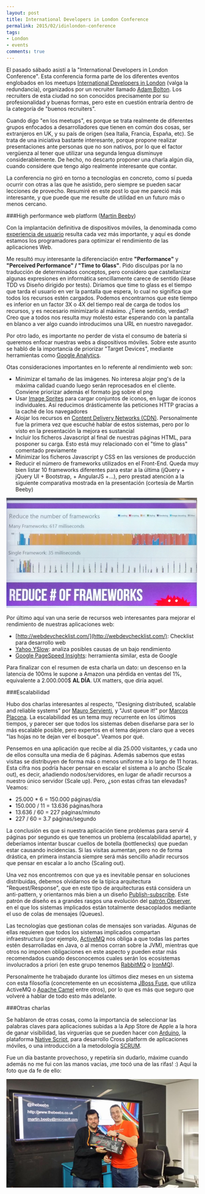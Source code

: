```yaml
---
layout: post
title: International Developers in London Conference
permalink: 2015/02/idinlondon-conference
tags:
- London
- events
comments: true
---
```


El pasado sábado asistí a la "International Developers in London Conference". Esta conferencia forma parte de los diferentes eventos englobados en los meetups [International Developers in London](http://www.idinlondon.co.uk/#home) (valga la redundancia), organizados por un recruiter llamado [Adam Bolton](https://twitter.com/Adam__Bolton). Los recruiters de esta ciudad no son conocidos precisamente por su profesionalidad y buenas formas, pero este en cuestión entraría dentro de la categoría de "buenos recruiters".

Cuando digo "en los meetups", es porque se trata realmente de diferentes grupos enfocados a desarrolladores que tienen en común dos cosas, ser extranjeros en UK, y su país de origen (sea Italia, Francia, España, etc). Se trata de una iniciativa bastante interesante, porque propone realizar presentaciones ante personas que no son nativos, por lo que el factor vergüenza al tener que utilizar una segunda lengua disminuye considerablemente. De hecho, no descarto proponer una charla algún día, cuando considere que tengo algo realmente interesante que contar.

<!--break-->

La conferencia no giró en torno a tecnologías en concreto, como sí pueda ocurrir con otras a las que he asistido, pero siempre se pueden sacar lecciones de provecho. Resumiré en este post lo que me pareció más interesante, y que puede que me resulte de utilidad en un futuro más o menos cercano.

###High performance web platform ([Martin Beeby](https://twitter.com/thebeebs))

Con la implantación definitiva de dispositivos móviles, la denominada como [experiencia de usuario](http://es.wikipedia.org/wiki/Experiencia_de_usuario) resulta cada vez más importante, y aquí es donde estamos los programadores para optimizar el rendimiento de las aplicaciones Web.

Me resultó muy interesante la diferenciación entre **"Performance"** y **"Perceived Performance" / "Time to Glass"**. Pido disculpas por la no traducción de determinados conceptos, pero considero que castellanizar algunas expresiones en informática sencillamente carece de sentido (léase TDD vs Diseño dirigido por tests). Diríamos que time to glass es el tiempo que tarda el usuario en ver la pantalla que espera, lo cual no significa que todos los recursos estén cargados. Podemos encontrarnos que este tiempo es inferior en un factor 3X o 4X del tiempo real de carga de todos los recursos, y es necesario minimizarlo al máximo. ¿Tiene sentido, verdad? Creo que a todos nos resulta muy molesto estar esperando con la pantalla en blanco a ver algo cuando introducimos una URL en nuestro navegador.

Por otro lado, es importante no perder de vista el consumo de batería si queremos enfocar nuestras webs a dispositivos móviles. Sobre este asunto se habló de la importancia de priorizar "Target Devices", mediante herramientas como [Google Analytics](http://www.google.com/analytics/).

Otas consideraciones importantes en lo referente al rendimiento web son:

* Minimizar el tamaño de las imágenes. No interesa alojar png's de la máxima calidad cuando luego serán reprocesados en el cliente. Conviene priorizar además el formato jpg sobre el png
* Usar [Image Sprites](http://www.w3schools.com/css/css_image_sprites.asp) para cargar conjuntos de iconos, en lugar de iconos individuales. Así reducimos drásticamente las peticiones HTTP gracias a la caché de los navegadores
* Alojar los recursos en [Content Delivery Networks (CDN)](http://en.wikipedia.org/wiki/Content_delivery_network). Personalmente fue la primera vez que escuché hablar de estos sistemas, pero por lo visto en la presentación la mejora es sustancial
* Incluir los ficheros Javascript al final de nuestras páginas HTML, para posponer su carga. Esto está muy relacionado con el "time to glass" comentado previamente
* Minimizar los ficheros Javascript y CSS en las versiones de producción
* Reducir el número de frameworks utilizados en el Front-End. Queda muy bien listar 10 frameworks diferentes para estar a la última (jQuery + jQuery UI + Bootstrap, + AngularJS +...), pero prestad atención a la siguiente comparativa mostrada en la presentación (cortesía de Martin Beeby)

![Comparativa frameworks frontend](/public/pictures/frontend-frameworks.png)

Por último aquí van una serie de recursos web interesantes para mejorar el rendimiento de nuestras aplicaciones web:

* [http://webdevchecklist.com/](http://webdevchecklist.com/): Checklist para desarrollo web
* [Yahoo YSlow](http://yslow.org/): analiza posibles causas de un bajo rendimiento
* [Google PageSpeed Insights](https://developers.google.com/speed/pagespeed/insights/?hl=es): herramienta similar, esta de Google

Para finalizar con el resumen de esta charla un dato: un descenso en la latencia de 100ms le supone a Amazon una pérdida en ventas del 1%, equivalente a 2.000.000$ **AL DÍA**. UX matters, que diría aquel.

###Escalabilidad

Hubo dos charlas interesantes al respecto, "Designing distributed, scalable and reliable systems" por [Mauro Servienti](https://twitter.com/mauroservienti), y "Just queue it!" por [Marcos Placona](https://twitter.com/marcos_placona). La escalabilidad es un tema muy recurrente en los últimos tiempos, y parecer ser que todos los sistemas deben diseñarse para ser lo más escalable posible, pero expertos en el tema dejaron claro que a veces "las hojas no te dejan ver el bosque". Veamos por qué.

Pensemos en una aplicación que recibe al día 25.000 visitantes, y cada uno de ellos consulta una media de 6 páginas. Además sabemos que estas visitas se distribuyen de forma más o menos uniforme a lo largo de 11 horas. Esta cifra nos podría hacer pensar en escalar el sistema a lo ancho (Scale out), es decir, añadiendo nodos/servidores, en lugar de añadir recursos a nuestro único servidor (Scale up). Pero, ¿son estas cifras tan elevadas? Veamos:

* 25.000 * 6 = 150.000 páginas/día
* 150.000 / 11 = 13.636 páginas/hora
* 13.636 / 60 = 227 páginas/minuto
* 227 / 60 = 3.7 páginas/segundo

La conclusión es que si nuestra aplicación tiene problemas para servir 4 páginas por segundo es que tenemos un problema (escalabilidad aparte), y deberíamos intentar buscar cuellos de botella (bottlenecks) que puedan estar causando incidencias. Si las visitas aumentan, pero no de forma drástica, en primera instancia siempre será más sencillo añadir recursos que pensar en escalar a lo ancho (Scaling out).

Una vez nos encontremos con que ya es inevitable pensar en soluciones distribuidas, debemos olvidarnos de la típica arquitectura "Request/Response", que en este tipo de arquitecturas está considera un anti-pattern, y orientarnos más bien a un diseño [Publish-subscribe](http://en.wikipedia.org/wiki/Publish%E2%80%93subscribe_pattern). Este patrón de diseño es a grandes rasgos una evolución del [patrón Observer](http://en.wikipedia.org/wiki/Observer_pattern), en el que los sistemas implicados están totalmente desacoplados mediante el uso de colas de mensajes (Queues).

Las tecnologías que gestionan colas de mensajes son variadas. Algunas de ellas requieren que todos los sistemas implicados compartan infraestructura (por ejemplo, [ActiveMQ](http://activemq.apache.org/) nos obliga a que todas las partes estén desarrolladas en Java, o al menos corran sobre la JVM), mientras que otros no imponen obligaciones en este aspecto y pueden estar más recomendados cuando desconocemos cuales serán los ecosistemas involucrados a priori (en este grupo tenemos [RabbitMQ](http://www.rabbitmq.com/) o [IronMQ](http://www.iron.io/mq)).

Personalmente he trabajado durante los últimos diez meses en un sistema con esta filosofía (concretemente en un ecosistema [JBoss Fuse](http://www.jboss.org/products/fuse/overview/), que utiliza ActiveMQ o [Apache Camel](http://camel.apache.org/) entre otros), por lo que es más que seguro que volveré a hablar de todo esto más adelante.

###Otras charlas

Se hablaron de otras cosas, como la importancia de seleccionar las palabras claves para aplicaciones subidas a la App Store de Apple a la hora de ganar visibilidad, las virguerías que se pueden hacer con [Arduino](http://www.arduino.cc/), la plataforma [Native Script](http://www.telerik.com/nativescript), para desarrollo Cross platform de aplicaciones móviles, o una introducción a la metodología [SCRUM](http://es.wikipedia.org/wiki/Scrum).

Fue un día bastante provechoso, y repetiría sin dudarlo, máxime cuando además no me fui con las manos vacías, ¡me tocó una de las rifas! :) Aquí la foto que da fe de ello:

![Rifa](/public/pictures/raffle.jpg)
